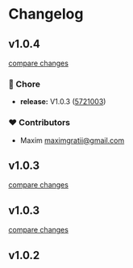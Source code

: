 # Changelog


## v1.0.4

[compare changes](https://github.com/maximas31/feedefy-nuxt/compare/v1.0.3...v1.0.4)

### 🏡 Chore

- **release:** V1.0.3 ([5721003](https://github.com/maximas31/feedefy-nuxt/commit/5721003))

### ❤️ Contributors

- Maxim <maximgratii@gmail.com>

## v1.0.3

[compare changes](https://github.com/maximas31/feedefy-nuxt/compare/v1.0.3...v1.0.3)

## v1.0.3

[compare changes](https://github.com/maximas31/feedefy-nuxt/compare/v1.0.2...v1.0.3)

## v1.0.2

